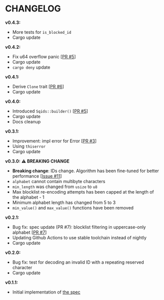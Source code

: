 # CHANGELOG

**v0.4.3:**
- More tests for `is_blocked_id`
- Cargo update

**v0.4.2:**
- Fix u64 overflow panic [[PR #5](https://github.com/sqids/sqids-rust/pull/7)]
- Cargo update
- `cargo deny` update

**v0.4.1:**
- Derive `Clone` trait [[PR #6](https://github.com/sqids/sqids-rust/pull/6)]
- Cargo update

**v0.4.0:**
- Introduced `Sqids::builder()` [[PR #5](https://github.com/sqids/sqids-rust/pull/5)]
- Cargo update
- Docs cleanup

**v0.3.1:**
- Improvement: impl error for Error [[PR #3](https://github.com/sqids/sqids-rust/pull/3)]
- Using `thiserror`
- Cargo update

**v0.3.0:** **⚠️ BREAKING CHANGE**
- **Breaking change**: IDs change. Algorithm has been fine-tuned for better performance [[Issue #11](https://github.com/sqids/sqids-spec/issues/11)]
- `alphabet` cannot contain multibyte characters
- `min_length` was changed from `usize` to `u8`
- Max blocklist re-encoding attempts has been capped at the length of the alphabet - 1
- Minimum alphabet length has changed from 5 to 3
- `min_value()` and `max_value()` functions have been removed

**v0.2.1:**
- Bug fix: spec update (PR #7): blocklist filtering in uppercase-only alphabet [[PR #7](https://github.com/sqids/sqids-spec/pull/7)]
- Updating Github Actions to use stable toolchain instead of nightly
- Cargo update

**v0.2.0:**
- Bug fix: test for decoding an invalid ID with a repeating reserved character
- Cargo update

**v0.1.1:**
- Initial implementation of [the spec](https://github.com/sqids/sqids-spec)